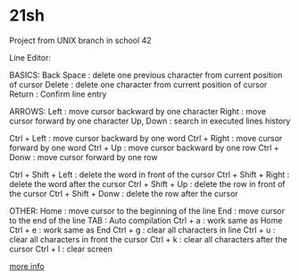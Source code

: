 # 21sh
Project from UNIX branch in school 42

Line Editor:

BASICS:
Back Space	: delete one previous character from current position of cursor
Delete		: delete one character from current position of cursor
Return		: Confirm line entry

ARROWS:
Left		: move cursor backward by one character
Right		: move cursor forward by one character
Up, Down	: search in executed lines history

Ctrl + Left		: move cursor backward by one word
Ctrl + Right	: move cursor forward by one word
Ctrl + Up		: move cursor backward by one row
Ctrl + Donw		: move cursor forward by one row

Ctrl + Shift + Left		: delete the word in front of the cursor
Ctrl + Shift + Right	: delete the word after the cursor
Ctrl + Shift + Up		: delete the row in front of the cursor
Ctrl + Shift + Donw		: delete the row after the cursor

OTHER:
Home		: move cursor to the beginning of the line
End			: move cursor to the end of the line
TAB			: Auto compilation
Ctrl + a	: work same as Home
Ctrl + e	: work same as End
Ctrl + g	: clear all characters in line
Ctrl + u	: clear all characters in front the cursor
Ctrl + k	: clear all characters after the cursor
Ctrl + l	: clear screen


[more info](https://github.com/prippa/21sh/blob/master/21sh.en.pdf)
